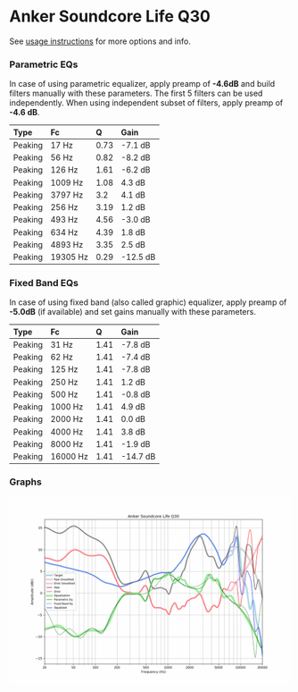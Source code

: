 # Anker Soundcore Life Q30
See [usage instructions](https://github.com/jaakkopasanen/AutoEq#usage) for more options and info.

### Parametric EQs
In case of using parametric equalizer, apply preamp of **-4.6dB** and build filters manually
with these parameters. The first 5 filters can be used independently.
When using independent subset of filters, apply preamp of **-4.6 dB**.

| Type    | Fc       |    Q | Gain     |
|:--------|:---------|:-----|:---------|
| Peaking | 17 Hz    | 0.73 | -7.1 dB  |
| Peaking | 56 Hz    | 0.82 | -8.2 dB  |
| Peaking | 126 Hz   | 1.61 | -6.2 dB  |
| Peaking | 1009 Hz  | 1.08 | 4.3 dB   |
| Peaking | 3797 Hz  | 3.2  | 4.1 dB   |
| Peaking | 256 Hz   | 3.19 | 1.2 dB   |
| Peaking | 493 Hz   | 4.56 | -3.0 dB  |
| Peaking | 634 Hz   | 4.39 | 1.8 dB   |
| Peaking | 4893 Hz  | 3.35 | 2.5 dB   |
| Peaking | 19305 Hz | 0.29 | -12.5 dB |

### Fixed Band EQs
In case of using fixed band (also called graphic) equalizer, apply preamp of **-5.0dB**
(if available) and set gains manually with these parameters.

| Type    | Fc       |    Q | Gain     |
|:--------|:---------|:-----|:---------|
| Peaking | 31 Hz    | 1.41 | -7.8 dB  |
| Peaking | 62 Hz    | 1.41 | -7.4 dB  |
| Peaking | 125 Hz   | 1.41 | -7.8 dB  |
| Peaking | 250 Hz   | 1.41 | 1.2 dB   |
| Peaking | 500 Hz   | 1.41 | -0.8 dB  |
| Peaking | 1000 Hz  | 1.41 | 4.9 dB   |
| Peaking | 2000 Hz  | 1.41 | 0.0 dB   |
| Peaking | 4000 Hz  | 1.41 | 3.8 dB   |
| Peaking | 8000 Hz  | 1.41 | -1.9 dB  |
| Peaking | 16000 Hz | 1.41 | -14.7 dB |

### Graphs
![](./Anker%20Soundcore%20Life%20Q30.png)